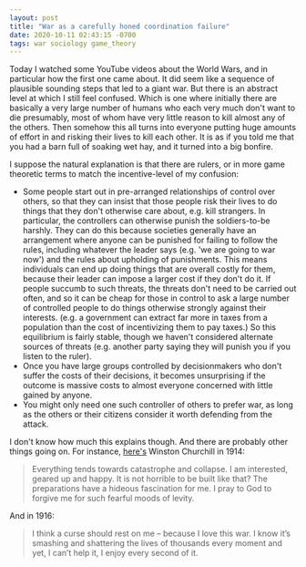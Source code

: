 ```yaml
---
layout: post
title: "War as a carefully honed coordination failure"
date: 2020-10-11 02:43:15 -0700
tags: war sociology game_theory
---
```

Today I watched some YouTube videos about the World Wars, and in particular how the first one came about. It did seem like a sequence of plausible sounding steps that led to a giant war. But there is an abstract level at which I still feel confused. Which is one where initially there are basically a very large number of humans who each very much don't want to die presumably, most of whom have very little reason to kill almost any of the others. Then somehow this all turns into everyone putting huge amounts of effort in and risking their lives to kill each other. It is as if you told me that you had a barn full of soaking wet hay, and it turned into a big bonfire.

I suppose the natural explanation is that there are rulers, or in more game theoretic terms to match the incentive-level of my confusion:
- Some people start out in pre-arranged relationships of control over others, so that they can insist that those people risk their lives to do things that they don't otherwise care about, e.g. kill strangers. In particular, the controllers can otherwise punish the soldiers-to-be harshly. They can do this because societies generally have an arrangement where anyone can be punished for failing to follow the rules, including whatever the leader says (e.g. 'we are going to war now') and the rules about upholding of punishments. This means individuals can end up doing things that are overall costly for them, because their leader can impose a larger cost if they don't do it. If people succumb to such threats, the threats don't need to be carried out often, and so it can be cheap for those in control to ask a large number of controlled people to do things otherwise strongly against their interests. (e.g. a government can extract far more in taxes from a population than the cost of incentivizing them to pay taxes.) So this equilibrium is fairly stable, though we haven't considered alternate sources of threats (e.g. another party saying they will punish you if you listen to the ruler).
- Once you have large groups controlled by decisionmakers who don't suffer the costs of their decisions, it becomes unsurprising if the outcome is massive costs to almost everyone concerned with little gained by anyone.
- You might only need one such controller of others to prefer war, as long as the others or their citizens consider it worth defending from the attack.

I don't know how much this explains though. And there are probably other things going on. For instance, [here's](https://theconversation.com/the-soldiers-across-europe-who-were-excited-about-world-war-i-29807) Winston Churchill in 1914:

>Everything tends towards catastrophe and collapse. I am interested, geared up and happy. It is not horrible to be built like that? The preparations have a hideous fascination for me. I pray to God to forgive me for such fearful moods of levity.

And in 1916:

>I think a curse should rest on me – because I love this war. I know it’s smashing and shattering the lives of thousands every moment and yet, I can’t help it, I enjoy every second of it.
